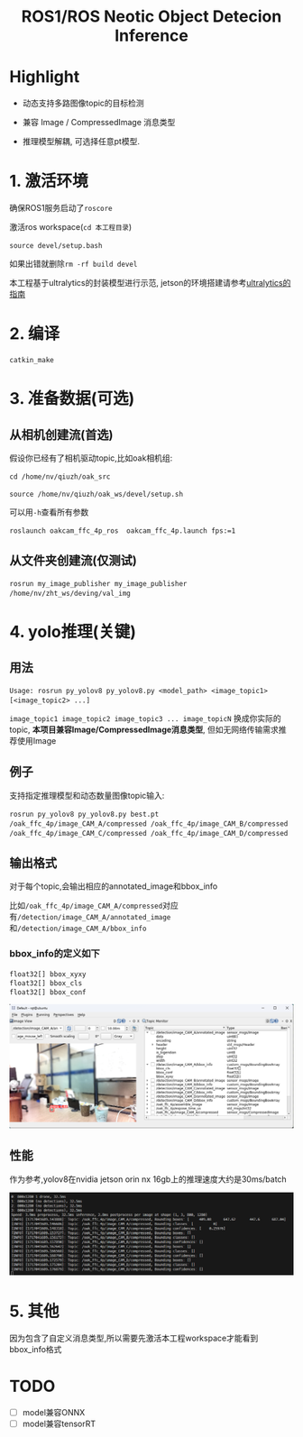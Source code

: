 <!--
 * @Author: Zhao Hangtian jp-vip@qq.com
 * @Date: 2023-11-22 07:49:32
 * @LastEditors: Zhao Hangtian jp-vip@qq.com
 * @LastEditTime: 2024-05-30 13:10:33
 * @Description: 
 * 
 * Copyright (c) 2024 by Zhao Hangtian, All Rights Reserved. 
-->
<h1 align="center">ROS1/ROS Neotic Object Detecion Inference</h1>

# Highlight

- 动态支持多路图像topic的目标检测

- 兼容 Image / CompressedImage 消息类型

- 推理模型解耦, 可选择任意pt模型.


# 1. 激活环境
确保ROS1服务启动了`roscore`

激活ros workspace(`cd 本工程目录`)

`source devel/setup.bash`

如果出错就删除`rm -rf build devel`

本工程基于ultralytics的封装模型进行示范, jetson的环境搭建请参考[ultralytics的指南](https://docs.ultralytics.com/zh/guides/nvidia-jetson/)

# 2. 编译
`catkin_make`

# 3. 准备数据(可选)


## 从相机创建流(首选)

假设你已经有了相机驱动topic,比如oak相机组:

`cd /home/nv/qiuzh/oak_src`

`source /home/nv/qiuzh/oak_ws/devel/setup.sh`


可以用`-h`查看所有参数

`roslaunch oakcam_ffc_4p_ros  oakcam_ffc_4p.launch fps:=1`

## 从文件夹创建流(仅测试)
`rosrun my_image_publisher my_image_publisher /home/nv/zht_ws/deving/val_img`


# 4. yolo推理(关键)
## 用法
`Usage: rosrun py_yolov8 py_yolov8.py <model_path> <image_topic1> [<image_topic2> ...]`


`image_topic1 image_topic2 image_topic3 ... image_topicN` 换成你实际的topic, **本项目兼容Image/CompressedImage消息类型**, 但如无网络传输需求推荐使用Image

## 例子
支持指定推理模型和动态数量图像topic输入:

`rosrun py_yolov8 py_yolov8.py best.pt /oak_ffc_4p/image_CAM_A/compressed /oak_ffc_4p/image_CAM_B/compressed /oak_ffc_4p/image_CAM_C/compressed /oak_ffc_4p/image_CAM_D/compressed`

## 输出格式

对于每个topic,会输出相应的annotated_image和bbox_info

比如`/oak_ffc_4p/image_CAM_A/compressed`对应有`/detection/image_CAM_A/annotated_image`和`/detection/image_CAM_A/bbox_info`

### bbox_info的定义如下
```
float32[] bbox_xyxy
float32[] bbox_cls
float32[] bbox_conf
```

![alt text](misp/image-1.png)

## 性能

作为参考,yolov8在nvidia jetson orin nx 16gb上的推理速度大约是30ms/batch


![alt text](misp/image.png)

# 5. 其他
因为包含了自定义消息类型,所以需要先激活本工程workspace才能看到bbox_info格式


# TODO
- [ ] model兼容ONNX
- [ ] model兼容tensorRT
